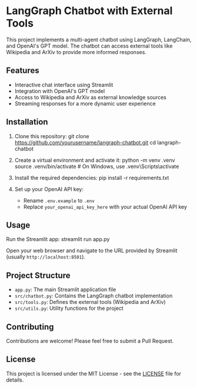 # LangGraph Chatbot with External Tools

This project implements a multi-agent chatbot using LangGraph, LangChain, and OpenAI's GPT model. The chatbot can access external tools like Wikipedia and ArXiv to provide more informed responses.

## Features

- Interactive chat interface using Streamlit
- Integration with OpenAI's GPT model
- Access to Wikipedia and ArXiv as external knowledge sources
- Streaming responses for a more dynamic user experience

## Installation

1. Clone this repository:
git clone https://github.com/yourusername/langraph-chatbot.git
cd langraph-chatbot


2. Create a virtual environment and activate it:
python -m venv .venv
source .venv/bin/activate  # On Windows, use .venv\Scripts\activate


3. Install the required dependencies:
pip install -r requirements.txt


4. Set up your OpenAI API key:
   - Rename `.env.example` to `.env`
   - Replace `your_openai_api_key_here` with your actual OpenAI API key

## Usage

Run the Streamlit app:
streamlit run app.py


Open your web browser and navigate to the URL provided by Streamlit (usually `http://localhost:8501`).

## Project Structure

- `app.py`: The main Streamlit application file
- `src/chatbot.py`: Contains the LangGraph chatbot implementation
- `src/tools.py`: Defines the external tools (Wikipedia and ArXiv)
- `src/utils.py`: Utility functions for the project

## Contributing

Contributions are welcome! Please feel free to submit a Pull Request.

## License

This project is licensed under the MIT License - see the [LICENSE](LICENSE) file for details.